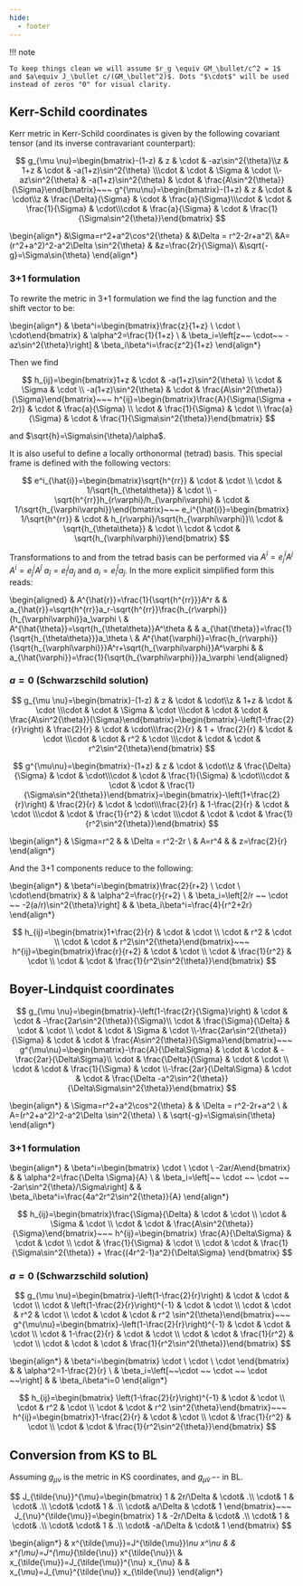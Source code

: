 ```yaml
---
hide:
  - footer
---
```


!!! note

    To keep things clean we will assume $r_g \equiv GM_\bullet/c^2 = 1$ and $a\equiv J_\bullet c/(GM_\bullet^2)$. Dots "$\cdot$" will be used instead of zeros "0" for visual clarity.

## Kerr-Schild coordinates

Kerr metric in Kerr-Schild coordinates is given by the following covariant tensor (and its inverse contravariant counterpart):

$$
g_{\mu \nu}=\begin{bmatrix}-(1-z) & z & \cdot & -az\sin^2{\theta}\\z & 1+z & \cdot & -a(1+z)\sin^2{\theta} \\\cdot & \cdot & \Sigma & \cdot \\-az\sin^2{\theta} & -a(1+z)\sin^2{\theta} & \cdot & \frac{A\sin^2{\theta}}{\Sigma}\end{bmatrix}~~~
g^{\mu\nu}=\begin{bmatrix}-(1+z) & z & \cdot & \cdot\\z & \frac{\Delta}{\Sigma} & \cdot & \frac{a}{\Sigma}\\\cdot & \cdot & \frac{1}{\Sigma} & \cdot\\\cdot & \frac{a}{\Sigma} & \cdot & \frac{1}{\Sigma\sin^2{\theta}}\end{bmatrix}
$$

\begin{align*}
&\Sigma=r^2+a^2\cos^2{\theta} &
&\Delta = r^2-2r+a^2\\
&A=(r^2+a^2)^2-a^2\Delta \sin^2{\theta} &
&z=\frac{2r}{\Sigma}\\
&\sqrt{-g}=\Sigma\sin{\theta}
\end{align*}

### 3+1 formulation

To rewrite the metric in 3+1 formulation we find the lag function and the shift vector to be: 

\begin{align*}
   & \beta^i=\begin{bmatrix}\frac{z}{1+z} \\ \cdot \\ \cdot\end{bmatrix}
   & \alpha^2=\frac{1}{1+z}                                              \\
   & \beta_i=\left[z~~ \cdot~~ -az\sin^2{\theta}\right]
   & \beta_i\beta^i=\frac{z^2}{1+z}
\end{align*}

Then we find

$$
  h_{ij}=\begin{bmatrix}1+z & \cdot & -a(1+z)\sin^2{\theta} \\ \cdot & \Sigma & \cdot \\ -a(1+z)\sin^2{\theta} & \cdot & \frac{A\sin^2{\theta}}{\Sigma}\end{bmatrix}~~~
  h^{ij}=\begin{bmatrix}\frac{A}{\Sigma(\Sigma + 2r)} & \cdot & \frac{a}{\Sigma} \\ \cdot & \frac{1}{\Sigma} & \cdot \\ \frac{a}{\Sigma} & \cdot & \frac{1}{\Sigma\sin^2{\theta}}\end{bmatrix}
$$

and $\sqrt{h}=\Sigma\sin{\theta}/\alpha$.

It is also useful to define a locally orthonormal (tetrad) basis. This special frame is defined with the following vectors:

$$
  e^i_{\hat{i}}=\begin{bmatrix}\sqrt{h^{rr}}                                 & \cdot                     & \cdot                       \\
               \cdot                                         & 1/\sqrt{h_{\theta\theta}} & \cdot                       \\
               -\sqrt{h^{rr}}h_{r\varphi}/h_{\varphi\varphi} & \cdot                     & 1/\sqrt{h_{\varphi\varphi}}\end{bmatrix}~~~
  e_i^{\hat{i}}=\begin{bmatrix} 1/\sqrt{h^{rr}} & \cdot & h_{r\varphi}/\sqrt{h_{\varphi\varphi}}\\ \cdot & \sqrt{h_{\theta\theta}} &  \cdot \\ \cdot & \cdot & \sqrt{h_{\varphi\varphi}}\end{bmatrix}
$$

Transformations to and from the tetrad basis can be performed via $A^{\hat{i}}=e^{\hat{i}}_j A^j$ $A^{i}=e_{\hat{j}}^i A^{\hat{j}}$ $a_{\hat{i}}=e_{\hat{i}}^j a_{j}$ and $a_{i}=e_{i}^{\hat{j}} a_{\hat{j}}$. In the more explicit simplified form this reads:

\begin{aligned}
   & A^{\hat{r}}=\frac{1}{\sqrt{h^{rr}}}A^r                                                                 &
   & a_{\hat{r}}=\sqrt{h^{rr}}a_r-\sqrt{h^{rr}}\frac{h_{r\varphi}}{h_{\varphi\varphi}}a_\varphi               \\
   & A^{\hat{\theta}}=\sqrt{h_{\theta\theta}}A^\theta                                                       &
   & a_{\hat{\theta}}=\frac{1}{\sqrt{h_{\theta\theta}}}a_\theta                                               \\
   & A^{\hat{\varphi}}=\frac{h_{r\varphi}}{\sqrt{h_{\varphi\varphi}}}A^r+\sqrt{h_{\varphi\varphi}}A^\varphi &
   & a_{\hat{\varphi}}=\frac{1}{\sqrt{h_{\varphi\varphi}}}a_\varphi
\end{aligned}

### $a=0$ (Schwarzschild solution)

$$
  g_{\mu \nu}=\begin{bmatrix}-(1-z) & z & \cdot & \cdot\\z & 1+z & \cdot & \cdot \\\cdot & \cdot & \Sigma & \cdot \\\cdot & \cdot & \cdot & \frac{A\sin^2{\theta}}{\Sigma}\end{bmatrix}=\begin{bmatrix}-\left(1-\frac{2}{r}\right) & \frac{2}{r} & \cdot & \cdot\\\frac{2}{r} & 1 + \frac{2}{r} & \cdot & \cdot \\\cdot & \cdot & r^2 & \cdot \\\cdot & \cdot & \cdot & r^2\sin^2{\theta}\end{bmatrix}
$$

$$
  g^{\mu\nu}=\begin{bmatrix}-(1+z) & z & \cdot & \cdot\\z & \frac{\Delta}{\Sigma} & \cdot & \cdot\\\cdot & \cdot & \frac{1}{\Sigma} & \cdot\\\cdot & \cdot & \cdot & \frac{1}{\Sigma\sin^2{\theta}}\end{bmatrix}=\begin{bmatrix}-\left(1+\frac{2}{r}\right) & \frac{2}{r} & \cdot & \cdot\\\frac{2}{r} & 1-\frac{2}{r} & \cdot & \cdot \\\cdot & \cdot & \frac{1}{r^2} & \cdot \\\cdot & \cdot & \cdot & \frac{1}{r^2\sin^2{\theta}}\end{bmatrix}
$$


\begin{align*}
   & \Sigma=r^2      &
   & \Delta = r^2-2r   \\
   & A=r^4           &
   & z=\frac{2}{r}
\end{align*}

And the 3+1 components reduce to the following:

\begin{align*}
   & \beta^i=\begin{bmatrix}\frac{2}{r+2} \\ \cdot \\ \cdot\end{bmatrix} &
   & \alpha^2=\frac{r}{r+2}                                                \\
   & \beta_i=\left[2/r ~~ \cdot ~~ -2(a/r)\sin^2{\theta}\right]          &
   & \beta_i\beta^i=\frac{4}{r^2+2r}
\end{align*}

$$
  h_{ij}=\begin{bmatrix}1+\frac{2}{r} & \cdot & \cdot \\ \cdot & r^2 & \cdot \\ \cdot & \cdot & r^2\sin^2{\theta}\end{bmatrix}~~~
  h^{ij}=\begin{bmatrix}\frac{r}{r+2} & \cdot & \cdot \\ \cdot & \frac{1}{r^2} & \cdot \\ \cdot & \cdot & \frac{1}{r^2\sin^2{\theta}}\end{bmatrix}
$$

## Boyer-Lindquist coordinates


$$
  g_{\mu \nu}=\begin{bmatrix}-\left(1-\frac{2r}{\Sigma}\right) & \cdot & \cdot & -\frac{2ar\sin^2{\theta}}{\Sigma}\\ \cdot  & \frac{\Sigma}{\Delta} & \cdot & \cdot \\ \cdot  & \cdot & \Sigma & \cdot \\-\frac{2ar\sin^2{\theta}}{\Sigma} & \cdot & \cdot & \frac{A\sin^2{\theta}}{\Sigma}\end{bmatrix}~~~
  g^{\mu\nu}=\begin{bmatrix}-\frac{A}{\Delta\Sigma} & \cdot & \cdot & -\frac{2ar}{\Delta\Sigma}\\ \cdot  & \frac{\Delta}{\Sigma} & \cdot &  \cdot \\ \cdot  & \cdot & \frac{1}{\Sigma} &  \cdot \\-\frac{2ar}{\Delta\Sigma} & \cdot & \cdot & \frac{\Delta -a^2\sin^2{\theta}}{\Delta\Sigma\sin^2{\theta}}\end{bmatrix}
$$


\begin{align*}
   & \Sigma=r^2+a^2\cos^2{\theta}           &
   & \Delta = r^2-2r+a^2                      \\
   & A=(r^2+a^2)^2-a^2\Delta \sin^2{\theta}   \\
   & \sqrt{-g}=\Sigma\sin{\theta}
\end{align*}

### 3+1 formulation

\begin{align*}
   & \beta^i=\begin{bmatrix} \cdot  \\ \cdot \\ -2ar/A\end{bmatrix}       &
   & \alpha^2=\frac{\Delta \Sigma}{A}                                       \\
   & \beta_i=\left[~~ \cdot  ~~ \cdot ~~ -2ar\sin^2{\theta}/\Sigma\right] &
   & \beta_i\beta^i=\frac{4a^2r^2\sin^2{\theta}}{A}
\end{align*}

$$
  h_{ij}=\begin{bmatrix}\frac{\Sigma}{\Delta} & \cdot & \cdot \\ \cdot  & \Sigma & \cdot \\ \cdot  & \cdot & \frac{A\sin^2{\theta}}{\Sigma}\end{bmatrix}~~~
  h^{ij}=\begin{bmatrix}
    \frac{A}{\Delta\Sigma} & \cdot & \cdot \\ \cdot & \frac{1}{\Sigma} & \cdot \\ \cdot & \cdot & \frac{1}{\Sigma\sin^2{\theta}} + \frac{(4r^2-1)a^2}{\Delta\Sigma}
  \end{bmatrix}
$$

### $a=0$ (Schwarzschild solution)

$$
  g_{\mu \nu}=\begin{bmatrix}-\left(1-\frac{2}{r}\right) & \cdot                           & \cdot & \cdot              \\
               \cdot                       & \left(1-\frac{2}{r}\right)^{-1} & \cdot & \cdot              \\
               \cdot                       & \cdot                           & r^2   & \cdot              \\
               \cdot                       & \cdot                           & \cdot & r^2 \sin^2{\theta}\end{bmatrix}~~~
  g^{\mu\nu}=\begin{bmatrix}-\left(1-\frac{2}{r}\right)^{-1} & \cdot & \cdot &  \cdot \\ \cdot  & 1-\frac{2}{r} & \cdot &  \cdot \\ \cdot  & \cdot & \frac{1}{r^2} &  \cdot \\ \cdot  & \cdot & \cdot & \frac{1}{r^2\sin^2{\theta}}\end{bmatrix}
$$


\begin{align*}
   & \beta^i=\begin{bmatrix} \cdot  \\ \cdot \\ \cdot \end{bmatrix} &
   & \alpha^2=1-\frac{2}{r}                                           \\
   & \beta_i=\left[~~\cdot ~~ \cdot ~~ \cdot ~~\right]              &
   & \beta_i\beta^i=0
\end{align*}

$$
  h_{ij}=\begin{bmatrix}
    \left(1-\frac{2}{r}\right)^{-1} & \cdot & \cdot              \\
    \cdot                           & r^2   & \cdot              \\
    \cdot                           & \cdot & r^2 \sin^2{\theta}\end{bmatrix}~~~
  h^{ij}=\begin{bmatrix}1-\frac{2}{r} & \cdot &  \cdot \\ \cdot  & \frac{1}{r^2} &  \cdot \\ \cdot  & \cdot & \frac{1}{r^2\sin^2{\theta}}\end{bmatrix}
$$

## Conversion from KS to BL

Assuming $g_{\mu\nu}$ is the metric in KS coordinates, and $g_{\tilde{\mu}\tilde{\nu}}$ -- in BL.

$$
J_{\tilde{\nu}}^{\mu}=\begin{bmatrix}
1 & 2r/\Delta & \cdot& .\\ 
\cdot& 1 & \cdot& .\\ 
\cdot& \cdot& 1 & .\\ 
\cdot& a/\Delta & \cdot& 1
\end{bmatrix}~~~
J_{\nu}^{\tilde{\mu}}=\begin{bmatrix}
1 & -2r/\Delta & \cdot& .\\ 
\cdot& 1 & \cdot& .\\ 
\cdot& \cdot& 1 & .\\ 
\cdot& -a/\Delta & \cdot& 1
\end{bmatrix}
$$

\begin{align*}
& x^{\tilde{\mu}}=J^{\tilde{\mu}}_\nu x^\nu &
& x^{\mu}=J^{\mu}_{\tilde{\nu}} x^{\tilde{\nu}}\\
& x_{\tilde{\mu}}=J_{\tilde{\mu}}^{\nu} x_{\nu} &
& x_{\mu}=J_{\mu}^{\tilde{\nu}} x_{\tilde{\nu}}
\end{align*}